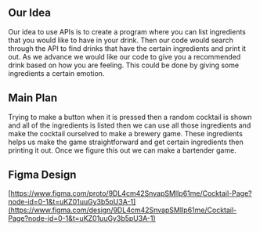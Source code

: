 ## **Our Idea**
Our idea to use APIs is to create a program where you can list ingredients that you would like to have in your drink. Then our code would search through the API to find drinks that have the certain ingredients and print it out.  As we advance we would like our code to give you a recommended drink based on how you are feeling. This could be done by giving some ingredients a certain emotion.

## **Main Plan**
Trying to make a button when it is pressed then a random cocktail is shown and all of the ingredients is listed then we can use all those ingredients and make the cocktail ourselved to make a brewery game. 
These ingredients helps us make the game straightforward and get certain ingredients then printing it out. Once we figure this out we can make a bartender game.

## Figma Design
[https://www.figma.com/proto/9DL4cm42SnvapSMlIp61me/Cocktail-Page?node-id=0-1&t=uKZ01uuGy3b5pU3A-1](https://www.figma.com/design/9DL4cm42SnvapSMlIp61me/Cocktail-Page?node-id=0-1&t=uKZ01uuGy3b5pU3A-1)

